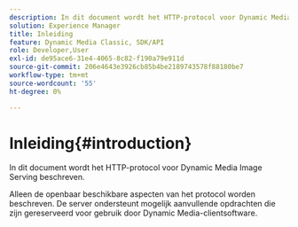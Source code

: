```yaml
---
description: In dit document wordt het HTTP-protocol voor Dynamic Media Image Serving beschreven.
solution: Experience Manager
title: Inleiding
feature: Dynamic Media Classic, SDK/API
role: Developer,User
exl-id: de95ace6-31e4-4065-8c82-f190a79e911d
source-git-commit: 206e4643e3926cb85b4be2189743578f88180be7
workflow-type: tm+mt
source-wordcount: '55'
ht-degree: 0%

---
```


# Inleiding{#introduction}

In dit document wordt het HTTP-protocol voor Dynamic Media Image Serving beschreven.

Alleen de openbaar beschikbare aspecten van het protocol worden beschreven. De server ondersteunt mogelijk aanvullende opdrachten die zijn gereserveerd voor gebruik door Dynamic Media-clientsoftware.
